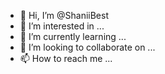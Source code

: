 - 👋 Hi, I’m @ShaniiBest
- 👀 I’m interested in ...
- 🌱 I’m currently learning ...
- 💞️ I’m looking to collaborate on ...
- 📫 How to reach me ...

<!---
ShaniiBest/ShaniiBest is a ✨ special ✨ repository because its `README.md` (this file) appears on your GitHub profile.
You can click the Preview link to take a look at your changes.
--->
